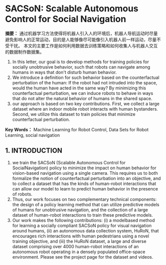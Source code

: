 # SACSoN: Scalable Autonomous Control for Social Navigation

**摘要：**
通过机器学习方法使得将机器人引入人的环境后，机器人导航运动时尽量避免影响人的正常运动，目的是人能够像尽可能像引入机器人前一样运动，尽量不受干扰。
本文的主要工作是如何利用数据去训练策略和如何收集人与机器人交互的数据制作数据集。

1. In this letter, our goal is to develop methods for training policies for socially unobtrusive behavior, such that robots can navigate among humans in ways that don't disturb human behavior.
2. We introduce a definition for such behavior based on the counterfactual perturbation of the human: If the robot had not intruded into the space, would the human have acted in the same way? By minimizing this counterfactual perturbation, we can induce robots to behave in ways that do not alter the natural behavior of humans in the shared space.
3. our approach is based on two key contributions. First, we collect a large dataset where an indoor mobile robot interacts with human bystanders. Second, we utilize this dataset to train policies that minimize counterfactual perturbation.

**Key Words：**
Machine Learning for Robot Control, Data Sets for Robot Learning, social navigation

## 1. INTRODUCTION

1. we train the SACSoN (Scalable Autonomous Control for SocialNavigation) policy to minimize the impact on human behavior for vision-based navigation using a single camera. This requires us to both formalize the notion of counterfactual perturbation into an objective, and to collect a dataset that has the kinds of human-robot interactions that can allow our model to learn to predict human behavior in the presence of robots.
2. Thus, our work focuses on two complementary technical components: the design of a policy learning method that can utilize predictive models of humans for unobtrusive navigation, and the collection of a large dataset of human-robot interactions to train these predictive models.
3. Our work makes the following contributions: (i) a modelbased method for learning a socially compliant SACSoN policy for visual navigation around humans, (ii) an autonomous data collection system, HuRoN, that encourages rich interactions with human pedestrians using a novel training objective, and (iii) the HuRoN dataset, a large and diverse dataset comprising over 4000 human-robot interactions of an autonomous robot operating in a densely populated office-space environment. Please see the project page for the dataset and videos.
